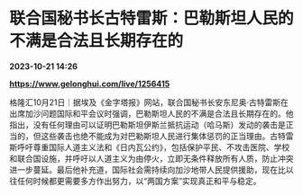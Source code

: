 # 联合国秘书长古特雷斯：巴勒斯坦人民的不满是合法且长期存在的

**2023-10-21 14:26**

**https://www.gelonghui.com/live/1256415**

格隆汇10月21日｜据埃及《金字塔报》网站，联合国秘书长安东尼奥·古特雷斯在出席加沙问题国际和平会议时强调，巴勒斯坦人民的不满是合法且长期存在的。他指出，没有任何理由可以证明巴勒斯坦伊斯兰抵抗运动（哈马斯）发动的袭击是正当的，但这些袭击也绝不能成为对巴勒斯坦人民进行集体惩罚的正当理由。古特雷斯呼吁尊重国际人道主义法和《日内瓦公约》，包括保护平民、不攻击医院、学校和联合国设施，并呼吁以人道主义为由停火，立即无条件释放所有人质，防止冲突进一步蔓延。最后他补充道，国际社会需持续向加沙地带人民提供援助，现在比以往任何时候都更需要多方作出努力，以“两国方案”实现真正和平与稳定。